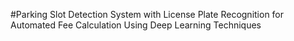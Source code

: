 #Parking Slot Detection System with License Plate Recognition for Automated Fee Calculation Using Deep Learning Techniques

